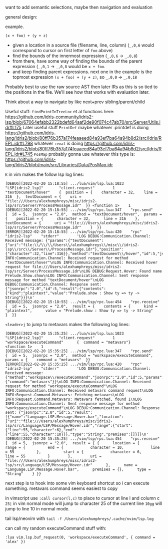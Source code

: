 want to add semantic selections, maybe then navigation and evaluation

general design:

example.

```
(x + foo) + (y + z)
```

- given a location in a source file (filename, line, column) (`_,0,6` would correspond to cursor on first letter of `foo` above)
- find the bounds of the innermost expression (`_,0,6` -> `_,0,8`)
- from there, have some way of finding the bounds of the parent expression (`_,0,1` -> `_,0,8` would be `x + foo`. 
- and keep finding parent expressions. next one in the example is the topmost expression `(x + foo) + (y + z)`, so `_,0,0` -> `_,0,18`

Probably best to use the raw source AST then later IRs as this is so tied to the positions in the file. We'll see how that works with evaluation later.

Think about a way to navigate by like next+prev sibling/parent/child

Useful stuff:
`findPointInTreeLoc` et al functions here: https://github.com/idris-community/idris2-lsp/blob/67064efabb2322bdefd64aaf2de90f074c47ab70/src/Server/Utils.idr#L175
Later useful stuff
`PrintDef` maybe whatever :printdef is doing https://github.com/idris-lang/Idris2/blob/80ff76b357a174feaaeed84a93ef7ba64a94b8d2/src/Idris/REPL.idr#L798
whatever `:eval` is doing https://github.com/idris-lang/Idris2/blob/80ff76b357a174feaaeed84a93ef7ba64a94b8d2/src/Idris/REPL.idr#L745
`PosMap` probably gonna use whatever this type is: https://github.com/idris-lang/Idris2/blob/main/src/Libraries/Data/PosMap.idr

`K` in vim makes the follow lsp log lines:
```
[DEBUG][2022-02-20 15:18:55] .../lua/vim/lsp.lua:1023   "LSP[idris2_lsp]"       "client.request"        1       "textDocument/hover"    {  position = {    character = 32,    line = 316  },  textDocument = {    uri = "file:///Users/alexhumphreys/misc/idris2-lsp/src/Server/ProcessMessage.idr"  }} <function 1>    1
[DEBUG][2022-02-20 15:18:55] .../vim/lsp/rpc.lua:347    "rpc.send"      {  id = 5,  jsonrpc = "2.0",  method = "textDocument/hover",  params = {    position = {      character = 32,      line = 316    },    textDocument = {      uri = "file:///Users/alexhumphreys/misc/idris2-lsp/src/Server/ProcessMessage.idr"    }  }}
[ERROR][2022-02-20 15:18:55] .../vim/lsp/rpc.lua:420    "rpc"   "idris2-lsp"    "stderr"        'LOG DEBUG:Communication.Channel: Received message: {"params":{"textDocument":{"uri":"file:\\/\\/\\/Users\\/alexhumphreys\\/misc\\/idris2-lsp\\/src\\/Server\\/ProcessMessage.idr"},"position":{"character":32,"line":316}},"method":"textDocument\\/hover","id":5,"jsonrpc":"2.0"}\nLOG INFO:Communication.Channel: Received request for method "textDocument/hover"\nLOG INFO:Communication.Channel: Received hover request for file:///Users/alexhumphreys/misc/idris2-lsp/src/Server/ProcessMessage.idr\nLOG DEBUG:Request.Hover: Found name Prelude.Show.show\nLOG INFO:Communication.Channel: Sent response message for method "textDocument/hover"\nLOG DEBUG:Communication.Channel: Response sent: {"jsonrpc":"2.0","id":5,"result":{"contents":{"kind":"plaintext","value":"Prelude.show : Show ty => ty -> String"}}}\n'
[DEBUG][2022-02-20 15:18:55] .../vim/lsp/rpc.lua:454    "rpc.receive"   {  id = 5,  jsonrpc = "2.0",  result = {    contents = {      kind = "plaintext",      value = "Prelude.show : Show ty => ty -> String"    }  }}
```

`<leader>j` to jump to metavars makes the following log lines:
```
[DEBUG][2022-02-20 15:35:25] .../lua/vim/lsp.lua:1023   "LSP[idris2_lsp]"       "client.request"        1       "workspace/executeCommand"      {  command = "metavars"}        <function 1>    1
[DEBUG][2022-02-20 15:35:25] .../vim/lsp/rpc.lua:347    "rpc.send"      {  id = 5,  jsonrpc = "2.0",  method = "workspace/executeCommand",  params = {    command = "metavars"  }}
[ERROR][2022-02-20 15:35:25] .../vim/lsp/rpc.lua:420    "rpc"   "idris2-lsp"    "stderr"        'LOG DEBUG:Communication.Channel: Received message: {"method":"workspace\\/executeCommand","jsonrpc":"2.0","id":5,"params":{"command":"metavars"}}\nLOG INFO:Communication.Channel: Received request for method "workspace/executeCommand"\nLOG INFO:Communication.Channel: Received metavars command request\nLOG INFO:Request.Command.Metavars: Fetching metavars\nLOG INFO:Request.Command.Metavars: Metavars fetched, found 1\nLOG INFO:Communication.Channel: Sent response message for method "workspace/executeCommand"\nLOG DEBUG:Communication.Channel: Response sent: {"jsonrpc":"2.0","id":5,"result":[{"name":"Language.LSP.Message.Hover.bar","location":{"uri":"file:///Users/alexhumphreys/misc/idris2-lsp/src/Language/LSP/Message/Hover.idr","range":{"start":{"line":55,"character":6},"end":{"line":55,"character":10}}},"type":"String","premises":[]}]}\n'
[DEBUG][2022-02-20 15:35:25] .../vim/lsp/rpc.lua:454    "rpc.receive"   {  id = 5,  jsonrpc = "2.0",  result = { {      location = {        range = {          end = {            character = 10,            line = 55          },          start = {            character = 6,            line = 55          }        },        uri = "file:///Users/alexhumphreys/misc/idris2-lsp/src/Language/LSP/Message/Hover.idr"      },      name = "Language.LSP.Message.Hover.bar",      premises = {},      type = "String"    } }}
```

next step is to hook into some vim keyboard shortcut so i can execute something. metavars command seems easiest to copy

in vimscript use `:call cursor(l,c)` to place to cursor at line l and column c
`25|` in vim normal mode will jump to character 25 of the current line
`10gg` will jump to line 10 in normal mode.

tail lsp/neovim with `tail -f /Users/alexhumphreys/.cache/nvim/lsp.log`

can call my random executeCommand stuff with:
```
:lua vim.lsp.buf_request(0, 'workspace/executeCommand', { command = 'alex' })
```
